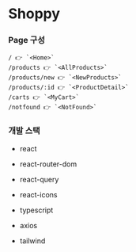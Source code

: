 # Shoppy

### Page 구성

```
/ 👉 `<Home>`
/products 👉 `<AllProducts>`
/products/new 👉 `<NewProducts>`
/products/:id 👉 `<ProductDetail>`
/carts 👉 `<MyCart>`
/notfound 👉 `<NotFound>`
```

### 개발 스택

- react

- react-router-dom

- react-query

- react-icons

- typescript

- axios

- tailwind
